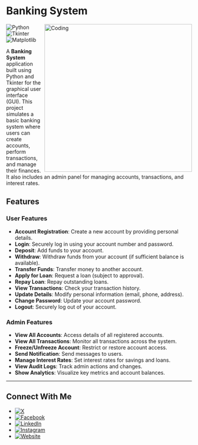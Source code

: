 # Banking System


<img align="right" alt="Coding" width="400" src="https://media0.giphy.com/media/v1.Y2lkPTc5MGI3NjExenM0eXoyNXR4bm1hbHg0ZmZvemRwZXU5MHRpaWNla29haXA4bGxjNyZlcD12MV9pbnRlcm5hbF9naWZfYnlfaWQmY3Q9Zw/PKYyWkGP8y0AVypO3L/giphy.gif">

![Python](https://img.shields.io/badge/Python-3.8%2B-blue)
![Tkinter](https://img.shields.io/badge/GUI-Tkinter-green)
![Matplotlib](https://img.shields.io/badge/Plotting-Matplotlib-orange)

A **Banking System** application built using Python and Tkinter for the graphical user interface (GUI). This project simulates a basic banking system where users can create accounts, perform transactions, and manage their finances. It also includes an admin panel for managing accounts, transactions, and interest rates.



## Features

### User Features
- **Account Registration**: Create a new account by providing personal details.
- **Login**: Securely log in using your account number and password.
- **Deposit**: Add funds to your account.
- **Withdraw**: Withdraw funds from your account (if sufficient balance is available).
- **Transfer Funds**: Transfer money to another account.
- **Apply for Loan**: Request a loan (subject to approval).
- **Repay Loan**: Repay outstanding loans.
- **View Transactions**: Check your transaction history.
- **Update Details**: Modify personal information (email, phone, address).
- **Change Password**: Update your account password.
- **Logout**: Securely log out of your account.

### Admin Features
- **View All Accounts**: Access details of all registered accounts.
- **View All Transactions**: Monitor all transactions across the system.
- **Freeze/Unfreeze Account**: Restrict or restore account access.
- **Send Notification**: Send messages to users.
- **Manage Interest Rates**: Set interest rates for savings and loans.
- **View Audit Logs**: Track admin actions and changes.
- **Show Analytics**: Visualize key metrics and account balances.

---




## Connect With Me

- [![X](https://img.shields.io/badge/X-@alkayesrifat-blue)](https://x.com/alkayesrifat)
- [![Facebook](https://img.shields.io/badge/Facebook-@alkayesrifat-blue)](https://www.facebook.com/alkayesrifat)
- [![LinkedIn](https://img.shields.io/badge/LinkedIn-@alkayesrifat-blue)](https://linkedin.com/in/alkayesrifat)
- [![Instagram](https://img.shields.io/badge/Instagram-@alkayesrifat-blue)](https://instagram.com/alkayesrifat)
- [![Website](https://img.shields.io/badge/Website-alkayesrifat.netlify.app-blue)](https://alkayesrifat.netlify.app/)


